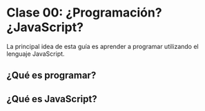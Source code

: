 # Clase 00: ¿Programación? ¿JavaScript?

La principal idea de esta guía es aprender a programar utilizando el lenguaje JavaScript.

## ¿Qué es programar?

## ¿Qué es JavaScript?
